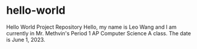 # hello-world
Hello World Project Repository
  Hello, my name is Leo Wang and I am currently in Mr. Methvin's Period 1 AP Computer Science A class. The date is June 1, 2023. 
